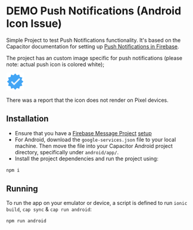 # DEMO Push Notifications (Android Icon Issue)

Simple Project to test Push Notifications functionality. It's based on the Capacitor documentation for setting up [Push Notifications in Firebase](https://capacitorjs.com/docs/guides/push-notifications-firebase).

The project has an custom image specific for push notifications (please note: actual push icon is colored white);

![verified icon](/icons8-verified-badge-48.png)

There was a report that the icon does not render on Pixel devices.

## Installation

- Ensure that you have a [Firebase Message Project](https://capacitorjs.com/docs/guides/push-notifications-firebase#creating-a-project-for-your-app-on-firebase) [setup](https://capacitorjs.com/docs/guides/push-notifications-firebase#add-the-googleservice-infoplist-file-to-your-ios-app)
- For Android, download the `google-services.json` file to your local machine. Then move the file into your Capacitor Android project directory, specifically under `android/app/`.
- Install the project dependencies and run the project using:

```bash
npm i
```

## Running

To run the app on your emulator or device, a script is defined to run `ionic build`, `cap sync` & `cap run android`:

```bash
npm run android
```
